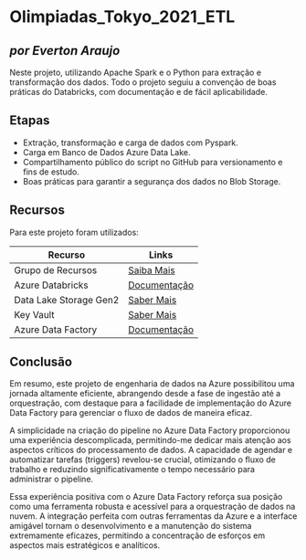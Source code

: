 # Olimpiadas_Tokyo_2021_ETL
## _por Everton Araujo_


Neste projeto, utilizando Apache Spark e o Python para extração e transformação dos dados. Todo o projeto seguiu a convenção de boas práticas do Databricks, com documentação e de fácil aplicabilidade.

## Etapas
- Extração, transformação e carga de dados com Pyspark.
- Carga em Banco de Dados Azure Data Lake.
- Compartilhamento público do script no GitHub para versionamento e fins de estudo.
- Boas práticas para garantir a segurança dos dados no Blob Storage.

## Recursos

Para este projeto foram utilizados:

| Recurso | Links |
| ------ | ------ |
| Grupo de Recursos | [Saiba Mais](https://learn.microsoft.com/pt-br/azure/azure-resource-manager/management/overview)|
| Azure Databricks | [ Documentação](https://learn.microsoft.com/en-us/azure/databricks/) |
| Data Lake Storage Gen2 | [Saber Mais](https://learn.microsoft.com/en-us/azure/storage/blobs/data-lake-storage-introduction)|
|Key Vault| [Saber Mais]([https://learn.microsoft.com/pt-br/entra/identity-platform/quickstart-register-app](https://learn.microsoft.com/pt-br/azure/key-vault/)) |
| Azure Data Factory | [Documentação](https://learn.microsoft.com/en-us/azure/data-factory/) |


## Conclusão
Em resumo, este projeto de engenharia de dados na Azure possibilitou uma jornada altamente eficiente, abrangendo desde a fase de ingestão até a orquestração, com destaque para a facilidade de implementação do Azure Data Factory para gerenciar o fluxo de dados de maneira eficaz.

A simplicidade na criação do pipeline no Azure Data Factory proporcionou uma experiência descomplicada, permitindo-me dedicar mais atenção aos aspectos críticos do processamento de dados. A capacidade de agendar e automatizar tarefas (triggers) revelou-se crucial, otimizando o fluxo de trabalho e reduzindo significativamente o tempo necessário para administrar o pipeline.

Essa experiência positiva com o Azure Data Factory reforça sua posição como uma ferramenta robusta e acessível para a orquestração de dados na nuvem. A integração perfeita com outras ferramentas da Azure e a interface amigável tornam o desenvolvimento e a manutenção do sistema extremamente eficazes, permitindo a concentração de esforços em aspectos mais estratégicos e analíticos.






